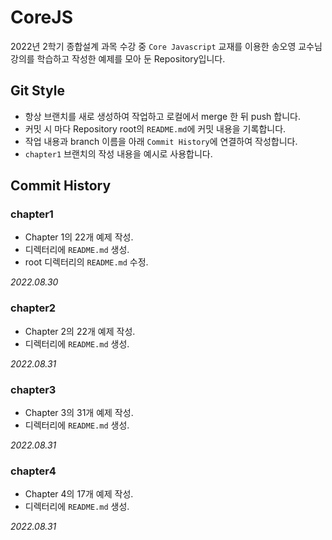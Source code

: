# CoreJS

2022년 2학기 종합설계 과목 수강 중 `Core Javascript` 교재를 이용한 송오영 교수님 강의를 학습하고 작성한 예제를 모아 둔 Repository입니다.


## Git Style

- 항상 브랜치를 새로 생성하여 작업하고 로컬에서 merge 한 뒤 push 합니다.
- 커밋 시 마다 Repository root의 `README.md`에 커밋 내용을 기록합니다.
- 작업 내용과 branch 이름을 아래 `Commit History`에 연결하여 작성합니다.
- `chapter1` 브랜치의 작성 내용을 예시로 사용합니다.



## Commit History
### chapter1 

- Chapter 1의 22개 예제 작성.
- 디렉터리에 `README.md` 생성.
- root 디렉터리의 `README.md` 수정.

_2022.08.30_

### chapter2

- Chapter 2의 22개 예제 작성.
- 디렉터리에 `README.md` 생성.

_2022.08.31_

### chapter3

- Chapter 3의 31개 예제 작성.
- 디렉터리에 `README.md` 생성.

_2022.08.31_

### chapter4

- Chapter 4의 17개 예제 작성.
- 디렉터리에 `README.md` 생성.

_2022.08.31_